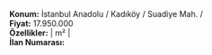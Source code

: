 ## 

**Konum:** İstanbul Anadolu / Kadıköy / Suadiye Mah. /  
**Fiyat:** 17.950.000  
**Özellikler:**  |  m² |   
**İlan Numarası:** 
